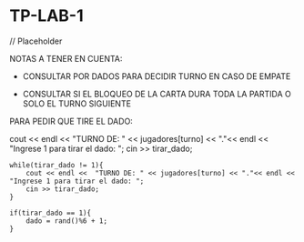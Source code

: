 # TP-LAB-1
// Placeholder 



NOTAS A TENER EN CUENTA:


- CONSULTAR POR DADOS PARA DECIDIR TURNO EN CASO DE EMPATE

- CONSULTAR SI EL BLOQUEO DE LA CARTA DURA TODA LA PARTIDA O SOLO EL TURNO SIGUIENTE



PARA PEDIR QUE TIRE EL DADO:

cout << endl <<  "TURNO DE: " << jugadores[turno] << "."<< endl << "Ingrese 1 para tirar el dado: ";
    cin >> tirar_dado;
    
    while(tirar_dado != 1){
        cout << endl <<  "TURNO DE: " << jugadores[turno] << "."<< endl << "Ingrese 1 para tirar el dado: ";
        cin >> tirar_dado;
    }

    if(tirar_dado == 1){
        dado = rand()%6 + 1;
    }
